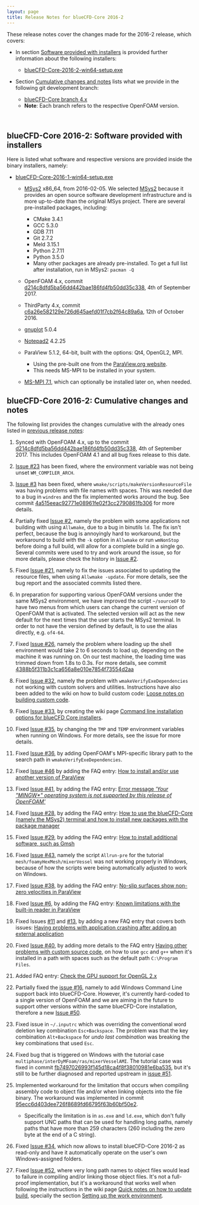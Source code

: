 ```yaml
---
layout: page
title: Release Notes for blueCFD-Core 2016-2
---
```


These release notes cover the changes made for the 2016-2 release, which covers:

  * In section [Software provided with installers](#bluecfd-core-2016-2-software-provided-with-installers)
  is provided further information about the following installers:
  
      * [blueCFD-Core-2016-2-win64-setup.exe](https://github.com/blueCFD/Core/releases/tag/blueCFD-Core-2016-2)

  * Section [Cumulative changes and notes](#bluecfd-core-2016-2-cumulative-changes-and-notes)
  lists what we provide in the following git development branch:

      * [blueCFD-Core branch 4.x](https://github.com/blueCFD/OpenFOAM-dev/tree/blueCFD-Core-4.x)
      * **Note**: Each branch refers to the respective OpenFOAM version.

<br>

## blueCFD-Core 2016-2: Software provided with installers

Here is listed what software and respective versions are provided inside the
binary installers, namely:

  * [blueCFD-Core-2016-1-win64-setup.exe](https://github.com/blueCFD/Core/releases/tag/blueCFD-Core-2016-1)

      * [MSys2](http://msys2.github.io/) x86_64, from 2016-02-05.
      We selected [MSys2](http://msys2.github.io/) because it provides an open
      source software development infrastructure and is more up-to-date than
      the original MSys project. There are several pre-installed packages,
      including:
          * CMake 3.4.1
          * GCC 5.3.0
          * GDB 7.11
          * Git 2.7.2
          * Meld 3.15.1
          * Python 2.7.11
          * Python 3.5.0
          * Many other packages are already pre-installed. To get a full list
          after installation, run in MSys2: `pacman -Q`

      * OpenFOAM 4.x, commit
      [d214c8dfd5ba56dd442bae186fd4fb50dd35c338](https://github.com/OpenFOAM/OpenFOAM-4.x/commits/d214c8dfd5ba56dd442bae186fd4fb50dd35c338),
      4th of September 2017.

      * ThirdParty 4.x, commit
      [c6a26e582129e726d645aefd01f7cb2f64c89a6a](https://github.com/OpenFOAM/ThirdParty-4.x/commits/c6a26e582129e726d645aefd01f7cb2f64c89a6a),
      12th of October 2016.

      * [gnuplot](https://sourceforge.net/projects/gnuplot/files/gnuplot/5.0.4/) 5.0.4

      * [Notepad2](http://www.flos-freeware.ch/notepad2.html) 4.2.25

      * ParaView 5.1.2, 64-bit, built with the options: Qt4, OpenGL2, MPI.
          * Using the pre-built one from the [ParaView.org website](http://www.paraview.org/download/).
          * This needs MS-MPI to be installed in your system.

      * [MS-MPI 7.1](https://www.microsoft.com/en-us/download/details.aspx?id=52981),
      which can optionally be installed later on, when needed.


## blueCFD-Core 2016-2: Cumulative changes and notes

The following list provides the changes cumulative with the already ones listed
in [previous release notes](bluecfd-core-2016-1):

1. Synced with OpenFOAM 4.x, up to the commit
   [d214c8dfd5ba56dd442bae186fd4fb50dd35c338](https://github.com/OpenFOAM/OpenFOAM-4.x/commits/d214c8dfd5ba56dd442bae186fd4fb50dd35c338),
   4th of September 2017. This includes OpenFOAM 4.1 and all bug fixes release
   to this date.

2. [Issue #23](https://github.com/blueCFD/Core/issues/23) has been fixed, where
   the environment variable was not being unset `WM_COMPILER_ARCH`.

3. [Issue #3](https://github.com/blueCFD/Core/issues/3) has been fixed, where
   `wmake/scripts/makeVersionResourceFile` was having problems with file names
   with spaces. This was needed due to a bug in `windres` and the fix
   implemented works around the bug. See commit 
   [4a515eeac92771e08961fe02f3cc2790861fb306](https://github.com/blueCFD/OpenFOAM-dev/commit/4a515eeac92771e08961fe02f3cc2790861fb306)
   for more details.

4. Partially fixed [Issue #2](https://github.com/blueCFD/Core/issues/2), namely
   the problem with some applications not building with using `Allwmake`, due
   to a bug in binutils `ld`. The fix isn't perfect, because the bug is
   annoyingly hard to workaround, but the workaround to build with the `-k`
   option in `Allwmake` or run `wmNonStop` before doing a full build, will
   allow for a complete build in a single go. Several commits were used to try
   and work around the issue, so for more details, please check the history in
   [Issue #2](https://github.com/blueCFD/Core/issues/2).

5. Fixed [Issue #21](https://github.com/blueCFD/Core/issues/21), namely to fix
   the issues associated to updating the resource files, when using
   `Allwmake -update`. For more details, see the bug report and the associated
   commits listed there.

6. In preparation for supporting various OpenFOAM versions under the same MSys2
   environment, we have improved the script `~/sourceOF` to have two menus from
   which users can change the current version of OpenFOAM that is activated.
   The selected version will act as the new default for the next times that the
   user starts the MSys2 terminal. In order to not have the version defined by
   default, is to use the alias directly, e.g. `of4-64`.

7. Fixed [Issue #26](https://github.com/blueCFD/Core/issues/26), namely the
   problem where loading up the shell environment would take 2 to 6 seconds to
   load up, depending on the machine it was running on. On our test machine,
   the loading time was trimmed down from 1.8s to 0.3s. For more details, see
   commit [4388b5f311b3c1ca656a8e010e7854f73554d2aa](https://github.com/blueCFD/OpenFOAM-dev/commit/4388b5f311b3c1ca656a8e010e7854f73554d2aa)

8. Fixed [Issue #32](https://github.com/blueCFD/Core/issues/32), namely the
   problem with `wmakeVerifyExeDependencies` not working with custom solvers
   and utilities. Instructions have also been added to the wiki on how to build
   custom code:
   [Loose notes on building custom code](https://github.com/blueCFD/Core/wiki/Loose-notes-on-building-custom-code).

9. Fixed [Issue #33](https://github.com/blueCFD/Core/issues/33), by creating
   the wiki page
   [Command line installation options for blueCFD Core installers](https://github.com/blueCFD/Core/wiki/Command-line-installation-options-for-blueCFD-Core-installers).

10. Fixed [Issue #35](https://github.com/blueCFD/Core/issues/35), by changing
    the `TMP` and `TEMP` environment variables when running on Windows. For
    more details, see the issue for more details.

11. Fixed [Issue #36](https://github.com/blueCFD/Core/issues/36), by adding
    OpenFOAM's MPI-specific library path to the search path in
    `wmakeVerifyExeDependencies`.

12. Fixed [Issue #46](https://github.com/blueCFD/Core/issues/46) by adding the
    FAQ entry:
    [How to install and/or use another version of ParaView](http://bluecfd.github.io/Core/FAQ/how-to-use-another-version-of-ParaView/)

13. Fixed [Issue #41](https://github.com/blueCFD/Core/issues/41), by adding the
    FAQ entry:
    [Error message _'Your "MINGW*" operating system is not supported by this release of OpenFOAM'_](http://bluecfd.github.io/Core/FAQ/operating-system-is-not-supported-by-this-release-of-OpenFOAM/)

14. Fixed [Issue #28](https://github.com/blueCFD/Core/issues/28), by adding
    the FAQ entry:
    [How to use the blueCFD-Core (namely the MSys2) terminal and how to install new packages with the package manager](http://bluecfd.github.io/Core/FAQ/how-to-use-the-blueCFD-Core-namely-MSys2-terminal-and-install-new-packages)

15. Fixed [Issue #29](https://github.com/blueCFD/Core/issues/29), by adding
    the FAQ entry:
    [How to install additional software, such as Gmsh](http://bluecfd.github.io/Core/FAQ/how-to-install-additional-software-such-as-gmsh)

16. Fixed [Issue #43](https://github.com/blueCFD/Core/issues/43), namely the
    script `Allrun-pre` for the tutorial `mesh/foamyHexMesh/mixerVessel` was
    not working properly in Windows, because of how the scripts were being
    automatically adjusted to work on Windows.

17. Fixed [Issue #38](https://github.com/blueCFD/Core/issues/38), by adding the
    FAQ entry:
    [No-slip surfaces show non-zero velocities in ParaView](http://bluecfd.github.io/Core/FAQ/no-slip-surfaces-show-non-zero-velocities-in-paraview/)

18. Fixed [Issue #6](https://github.com/blueCFD/Core/issues/6), by adding the
    FAQ entry:
    [Known limitations with the built-in reader in ParaView](http://bluecfd.github.io/Core/FAQ/known-limitations-in-paraview-internal-reader/)

19. Fixed Issues [#11](https://github.com/blueCFD/Core/issues/11) and
    [#13](https://github.com/blueCFD/Core/issues/13), by adding a new FAQ entry
    that covers both issues:
    [Having problems with application crashing after adding an external application](http://bluecfd.github.io/Core/FAQ/having-problems-application-crashing-after-adding-external-application/)

20. Fixed [Issue #40](https://github.com/blueCFD/Core/issues/40), by adding
    more details to the FAQ entry
    [Having other problems with custom source code](http://bluecfd.github.io/Core/FAQ/having-other-problems-with-custom-source-code/),
    on how to use `gcc` and `g++` when it's installed in a path with spaces
    such as the default path `C:\Program Files`.

21. Added FAQ entry:
    [Check the GPU support for OpenGL 2.x](http://bluecfd.github.io/Core/FAQ/check-gpu-support-for-opengl-2/)

22. Partially fixed the [issue #16](https://github.com/blueCFD/Core/issues/16),
    namely to add Windows Command Line support back into blueCFD-Core. However,
    it's currently hard-coded to a single version of OpenFOAM and we are aiming
    in the future to support other versions within the same blueCFD-Core
    installation, therefore a new [Issue #50](https://github.com/blueCFD/Core/issues/50).

23. Fixed issue in `~/.inputrc` which was overriding the conventional word
    deletion key combination `Esc+Backspace`. The problem was that the key
    combination `Alt+Backspace` for _undo last combination_ was breaking the
    key combinations that used `Esc`.

24. Fixed bug that is triggered on Windows with the tutorial case
    `multiphase/interDyMFoam/ras/mixerVesselAMI`. The tutorial case was fixed
    in commit [fb7497026993f145d18ca4f8f38010981e6ba535](https://github.com/blueCFD/OpenFOAM-dev/commit/fb7497026993f145d18ca4f8f38010981e6ba535),
    but it's still to be further diagnosed and reported upstream in [issue #51](https://github.com/blueCFD/Core/issues/51).

25. Implemented workaround for the limitation that occurs when compiling
    assembly code to object file and/or when linking objects into the file
    binary. The workaround was implemented in commit
    [95ecc6d403dee726f8689fd66795f63b60bf50e2](https://github.com/blueCFD/OpenFOAM-dev/commit/95ecc6d403dee726f8689fd66795f63b60bf50e2).

    * Specifically the limitation is in `as.exe` and `ld.exe`, which don't
      fully support UNC paths that can be used for handling long paths, namely
      paths that have more than 259 characters (260 including the zero byte at
      the end of a C string).

26. Fixed [Issue #34](https://github.com/blueCFD/Core/issues/34), which now
    allows to install blueCFD-Core 2016-2 as read-only and have it
    automatically operate on the user's own Windows-assigned folders.

27. Fixed [Issue #52](https://github.com/blueCFD/Core/issues/52), where very
    long path names to object files would lead to failure in compiling and/or
    linking those object files. It's not a full-proof implementation, but it's
    a workaround that works well when following the instructions in the wiki page
    [Quick notes on how to update build](https://github.com/blueCFD/Core/wiki/Quick-notes-on-how-to-update-build),
    specially the section
    [Setting up the work environment](https://github.com/blueCFD/Core/wiki/Quick-notes-on-how-to-update-build#setting-up-the-work-environment).
